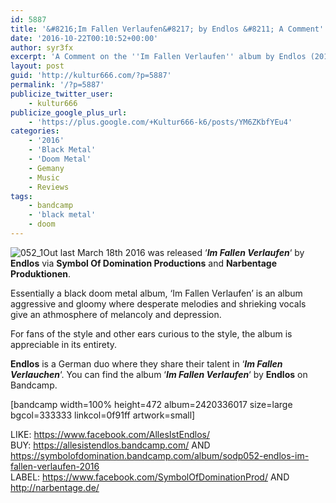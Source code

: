 ```yaml
---
id: 5887
title: '&#8216;Im Fallen Verlaufen&#8217; by Endlos &#8211; A Comment'
date: '2016-10-22T00:10:52+00:00'
author: syr3fx
excerpt: 'A Comment on the ''Im Fallen Verlaufen'' album by Endlos (2016).'
layout: post
guid: 'http://kultur666.com/?p=5887'
permalink: '/?p=5887'
publicize_twitter_user:
    - kultur666
publicize_google_plus_url:
    - 'https://plus.google.com/+Kultur666-k6/posts/YM6ZKbfYEu4'
categories:
    - '2016'
    - 'Black Metal'
    - 'Doom Metal'
    - Gemany
    - Music
    - Reviews
tags:
    - bandcamp
    - 'black metal'
    - doom
---
```


![052_1](http://localhost:8080/wp-content/uploads/2016/10/052_1.jpg)Out last March 18th 2016 was released ‘***Im Fallen Verlaufen***‘ by **Endlos** via **Symbol Of Domination Productions** and **Narbentage Produktionen**.

Essentially a black doom metal album, ‘Im Fallen Verlaufen’ is an album aggressive and gloomy where desperate melodies and shrieking vocals give an athmosphere of melancoly and depression.

For fans of the style and other ears curious to the style, the album is appreciable in its entirety.

**Endlos** is a German duo where they share their talent in ‘***Im Fallen Verlauchen***‘. You can find the album ‘***Im Fallen Verlaufen***‘ by **Endlos** on Bandcamp.

\[bandcamp width=100% height=472 album=2420336017 size=large bgcol=333333 linkcol=0f91ff artwork=small\]

LIKE: <https://www.facebook.com/AllesIstEndlos/>  
BUY: <https://allesistendlos.bandcamp.com/> AND <https://symbolofdomination.bandcamp.com/album/sodp052-endlos-im-fallen-verlaufen-2016>  
LABEL: <https://www.facebook.com/SymbolOfDominationProd/> AND <http://narbentage.de/>